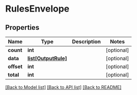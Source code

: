 # RulesEnvelope

## Properties
Name | Type | Description | Notes
------------ | ------------- | ------------- | -------------
**count** | **int** |  | [optional] 
**data** | [**list[OutputRule]**](OutputRule.md) |  | [optional] 
**offset** | **int** |  | [optional] 
**total** | **int** |  | [optional] 

[[Back to Model list]](../README.md#documentation-for-models) [[Back to API list]](../README.md#documentation-for-api-endpoints) [[Back to README]](../README.md)


